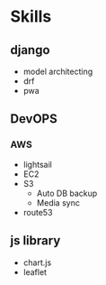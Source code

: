 # Skills
## django
- model architecting
- drf
- pwa

## DevOPS
### AWS
- lightsail
- EC2
- S3
  - Auto DB backup
  - Media sync
- route53

## js library
- chart.js
- leaflet
